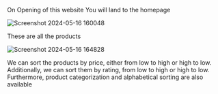 On Opening of this website You will land to the homepage

![Screenshot 2024-05-16 160048](https://github.com/itspayalsingh/champ/assets/112754449/e04e57c6-07b6-4f96-aa9b-7e3fa84c7d89)

These are all the products

![Screenshot 2024-05-16 164828](https://github.com/itspayalsingh/champ/assets/112754449/91a185db-586d-4320-af49-23b44347df45)

We can sort the products by price, either from low to high or high to low. Additionally, we can sort them by rating, from low to high or high to low. Furthermore, product categorization and alphabetical sorting are also available

